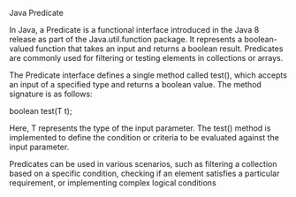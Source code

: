 Java Predicate

In Java, a Predicate is a functional interface introduced in the Java 8 release as part of the Java.util.function package. 
It represents a boolean-valued function that takes an input and returns a boolean result. 
Predicates are commonly used for filtering or testing elements in collections or arrays.

The Predicate interface defines a single method called test(), which accepts an input of a specified type and returns a boolean value. 
The method signature is as follows:

boolean test(T t);

Here, T represents the type of the input parameter. The test() method is implemented to define the condition or criteria to be evaluated against the input parameter.

Predicates can be used in various scenarios, such as filtering a collection based on a specific condition, checking if an element satisfies a particular requirement, or implementing complex logical conditions


